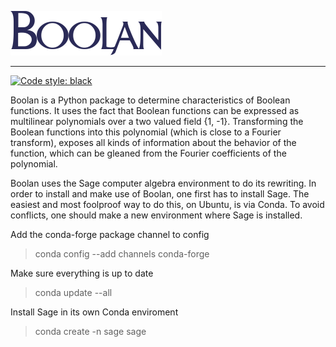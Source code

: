 ![Boolan](Boolan_logo.png)

----------------
[![Code style: black](https://img.shields.io/badge/code%20style-black-000000.svg)](https://github.com/ambv/black)

Boolan is a Python package to determine characteristics of Boolean functions. It uses the fact that Boolean functions can be expressed as multilinear polynomials over a two valued field {1, -1}. Transforming the Boolean functions into this polynomial (which is close to a Fourier transform), exposes all kinds of information about the behavior of the function, which can be gleaned from the Fourier coefficients of the polynomial.

Boolan uses the Sage computer algebra environment to do its rewriting. In order to install and make use of Boolan, one first has to install Sage. The easiest and most foolproof way to do this, on Ubuntu, is via Conda. To avoid conflicts, one should make a new environment where Sage is installed. 

Add the conda-forge package channel to config
> conda config --add channels conda-forge

Make sure everything is up to date 
> conda update --all

Install Sage in its own Conda enviroment
> conda create -n sage sage


